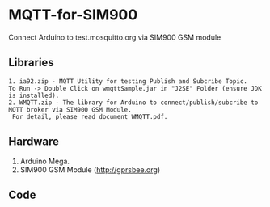 # MQTT-for-SIM900
Connect Arduino to test.mosquitto.org via SIM900 GSM module
## Libraries
	1. ia92.zip - MQTT Utility for testing Publish and Subcribe Topic.
	To Run -> Double Click on wmqttSample.jar in "J2SE" Folder (ensure JDK is installed).
	2. WMQTT.zip - The library for Arduino to connect/publish/subcribe to MQTT broker via SIM900 GSM Module.
	 For detail, please read document WMQTT.pdf.

## Hardware
   1. Arduino Mega.
   2. SIM900 GSM Module (http://gprsbee.org)

## Code 
